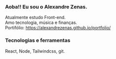 ### Aoba!! Eu sou o Alexandre Zenas.
 Atualmente estudo Front-end.<br>
 Amo tecnologia, música e finanças.<br>
 Portifólio: https://alexandrezenas.github.io/portfolio/
 
### Tecnologias e ferramentas
React, Node, Tailwindcss, git. 
